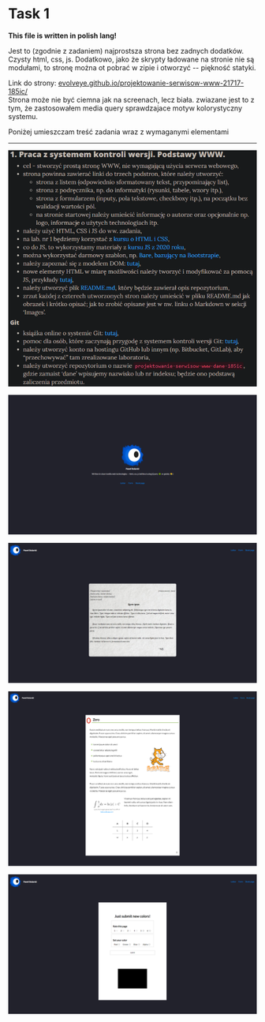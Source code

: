 # Task 1

**This file is written in polish lang!**

Jest to (zgodnie z zadaniem) najprostsza strona bez zadnych dodatków.
Czysty html, css, js. Dodatkowo, jako że skrypty ładowane na stronie nie są modułami,
to stronę można ot pobrać w zipie i otworzyć -- piękność statyki.

Link do strony: [evolveye.github.io/projektowanie-serwisow-www-21717-185ic/](https://evolveye.github.io/projektowanie-serwisow-www-21717-185ic/)<br>
Strona może nie być ciemna jak na screenach, lecz biała.
zwiazane jest to z tym, że zastosowałem media query sprawdzajace motyw kolorystyczny systemu.

Poniżej umieszczam treść zadania wraz z wymaganymi elementami

---

<p style="text-align:center">
  <img src="./img/task.png" alt="Task">
</p>

<p style="text-align:center">
  <img src="./img/index.png" alt="Task">
</p>
<p style="text-align:center">
  <img src="./img/letter.png" alt="Task">
</p>
<p style="text-align:center">
  <img src="./img/book.png" alt="Task">
</p>
<p style="text-align:center">
  <img src="./img/form.png" alt="Task">
</p>